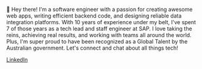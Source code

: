 👋 Hey there! I'm a software engineer with a passion for creating awesome web apps, writing efficient backend code, and designing reliable data integration platforms. With 10 years of experience under my belt, I've spent 7 of those years as a tech lead and staff engineer at SAP. I love taking the reins, achieving real results, and working with teams all around the world. Plus, I'm super proud to have been recognized as a Global Talent by the Australian government. Let's connect and chat about all things tech!

<a href="https://www.linkedin.com/in/weidenhaus/">LinkedIn</a>
